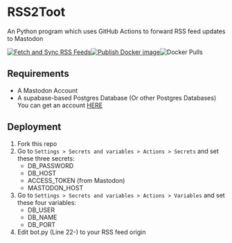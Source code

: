 # RSS2Toot

An Python program which uses GitHub Actions to forward RSS feed updates to Mastodon

[![Fetch and Sync RSS Feeds](https://github.com/Jonathan523/RSS2Toot/actions/workflows/fetch_and_sync.yml/badge.svg)](https://github.com/Jonathan523/RSS2Toot/actions/workflows/fetch_and_sync.yml)[![Publish Docker image](https://github.com/Jonathan523/RSS2Toot/actions/workflows/publish_docker_image.yml/badge.svg)](https://github.com/Jonathan523/RSS2Toot/actions/workflows/publish_docker_image.yml)![Docker Pulls](https://img.shields.io/docker/pulls/jonathan52306/rss2toot)

## Requirements

- A Mastodon Account
- A supabase-based Postgres Database (Or other Postgres Databases)
  You can get an account [HERE](https://supabase.com/)

## Deployment

1. Fork this repo
2. Go to `Settings > Secrets and variables > Actions > Secrets` and set these three secrets:
   - DB_PASSWORD
   - DB_HOST
   - ACCESS_TOKEN (from Mastodon)
   - MASTODON_HOST
3. Go to `Settings > Secrets and variables > Actions > Variables` and set these four variables:
   - DB_USER
   - DB_NAME
   - DB_PORT
4. Edit bot.py (Line 22-) to your RSS feed origin
